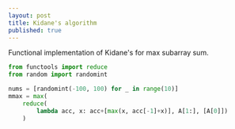 ```yaml
---
layout: post
title: Kidane's algorithm
published: true
---
```


Functional implementation of Kidane's for max subarray sum.

```python
from functools import reduce
from random import randomint

nums = [randomint(-100, 100) for _ in range(10)]
mmax = max(
    reduce(
        lambda acc, x: acc+[max(x, acc[-1]+x)], A[1:], [A[0]])
    ) 
```
